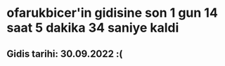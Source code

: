 # ofarukbicer'in gidisine son 1 gun 14 saat 5 dakika 34 saniye kaldi

## Gidis tarihi: 30.09.2022 :(